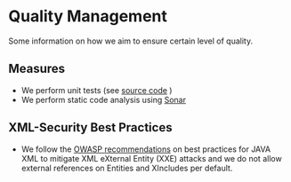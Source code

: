 # Quality Management

Some information on how we aim to ensure certain level of quality.

## Measures

* We perform unit tests (see [source code](src/test/java/de/kosit/validationtool) )
* We perform static code analysis using [Sonar](https://docs.sonarqube.org/display/SONAR/Metric+Definitions)


## XML-Security Best Practices

* We follow the [OWASP recommendations](https://github.com/OWASP/CheatSheetSeries/blob/master/cheatsheets/XML_Security_Cheat_Sheet.md)
  on best practices for JAVA XML to mitigate XML eXternal Entity (XXE) attacks and we do not allow external references on Entities and XIncludes per default.
